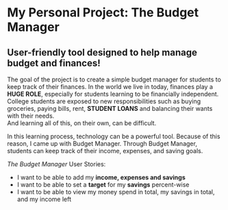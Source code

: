 # My Personal Project: The Budget Manager

## User-friendly tool designed to help manage budget and finances!

The goal of the project is to create a simple budget manager for students to 
keep track of their finances. In the world we live in today, finances play a
**HUGE ROLE**, especially for students learning to be financially independent.
College students are exposed to new responsibilities such as buying groceries,
paying bills, rent, **STUDENT LOANS** and balancing their wants with their needs.  
And learning all of this, on their own, can be difficult.

In this learning process, technology can be a powerful tool. Because of this reason,
I came up with Budget Manager. Through Budget Manager, students can keep track of their income, 
expenses, and saving goals.  


*The Budget Manager* User Stories:
- I want to be able to add my **income, expenses and savings**
- I want to be able to set a **target** for my **savings** percent-wise
- I want to be able to view my money spend in total, my savings in total, and my income left